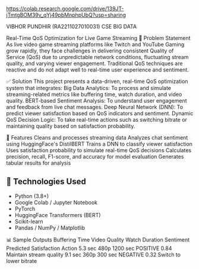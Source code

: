 https://colab.research.google.com/drive/139JT-jTmtgBOM39v_qYj49pbMnphpUbQ?usp=sharing

VIBHOR PUNDHIR (RA2211027010031)
CSE BIG DATA 

Real-Time QoS Optimization for Live Game Streaming
📌 Problem Statement
As live video game streaming platforms like Twitch and YouTube Gaming grow rapidly, they face challenges in delivering consistent Quality of Service (QoS) due to unpredictable network conditions, fluctuating stream quality, and varying viewer engagement. Traditional QoS techniques are reactive and do not adapt well to real-time user experience and sentiment.

✅ Solution
This project presents a data-driven, real-time QoS optimization system that integrates:
Big Data Analytics: To process and simulate streaming-related metrics like buffering time, watch duration, and video quality.
BERT-based Sentiment Analysis: To understand user engagement and feedback from live chat messages.
Deep Neural Network (DNN): To predict viewer satisfaction based on QoS indicators and sentiment.
Dynamic QoS Decision Logic: To take real-time actions such as switching bitrate or maintaining quality based on satisfaction probability.

🧠 Features
Cleans and processes streaming data
Analyzes chat sentiment using HuggingFace's DistilBERT
Trains a DNN to classify viewer satisfaction
Uses satisfaction probability to simulate real-time QoS decisions
Calculates precision, recall, F1-score, and accuracy for model evaluation
Generates tabular results for analysis

## 🧰 Technologies Used

- Python (3.8+)
- Google Colab / Jupyter Notebook
- PyTorch
- HuggingFace Transformers (BERT)
- Scikit-learn
- Pandas / NumPy / Matplotlib


📊 Sample Outputs
Buffering Time	Video Quality	Watch Duration	Sentiment	Predicted Satisfaction	Action
5.3 sec	480p	1200 sec	POSITIVE	0.84	Maintain stream quality
9.1 sec	360p	300 sec	NEGATIVE	0.32	Switch to lower bitrate


